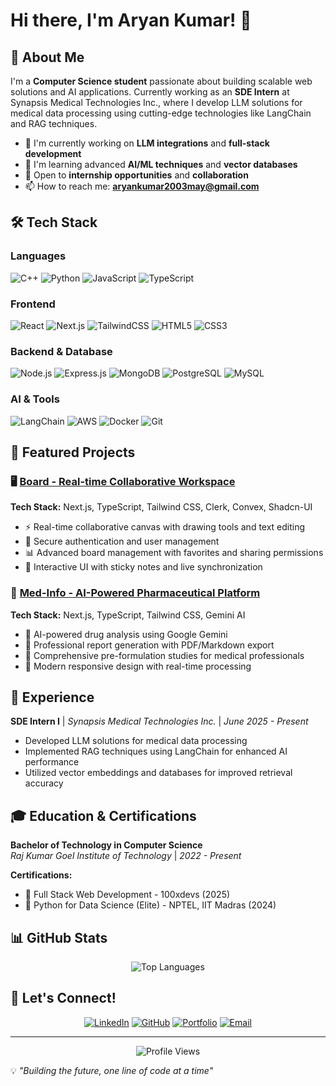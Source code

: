 # Hi there, I'm Aryan Kumar! 👋

## 🚀 About Me

I'm a **Computer Science student** passionate about building scalable web solutions and AI applications. Currently working as an **SDE Intern** at Synapsis Medical Technologies Inc., where I develop LLM solutions for medical data processing using cutting-edge technologies like LangChain and RAG techniques.

- 🔭 I'm currently working on **LLM integrations** and **full-stack development**
- 🌱 I'm learning advanced **AI/ML techniques** and **vector databases**
- 💼 Open to **internship opportunities** and **collaboration**
- 📫 How to reach me: **aryankumar2003may@gmail.com**

## 🛠️ Tech Stack

### Languages
![C++](https://img.shields.io/badge/C++-00599C?style=for-the-badge&logo=c%2B%2B&logoColor=white)
![Python](https://img.shields.io/badge/Python-3776AB?style=for-the-badge&logo=python&logoColor=white)
![JavaScript](https://img.shields.io/badge/JavaScript-F7DF1E?style=for-the-badge&logo=javascript&logoColor=black)
![TypeScript](https://img.shields.io/badge/TypeScript-007ACC?style=for-the-badge&logo=typescript&logoColor=white)

### Frontend
![React](https://img.shields.io/badge/React-20232A?style=for-the-badge&logo=react&logoColor=61DAFB)
![Next.js](https://img.shields.io/badge/Next.js-000000?style=for-the-badge&logo=nextdotjs&logoColor=white)
![TailwindCSS](https://img.shields.io/badge/Tailwind_CSS-38B2AC?style=for-the-badge&logo=tailwind-css&logoColor=white)
![HTML5](https://img.shields.io/badge/HTML5-E34F26?style=for-the-badge&logo=html5&logoColor=white)
![CSS3](https://img.shields.io/badge/CSS3-1572B6?style=for-the-badge&logo=css3&logoColor=white)

### Backend & Database
![Node.js](https://img.shields.io/badge/Node.js-43853D?style=for-the-badge&logo=node.js&logoColor=white)
![Express.js](https://img.shields.io/badge/Express.js-404D59?style=for-the-badge)
![MongoDB](https://img.shields.io/badge/MongoDB-4EA94B?style=for-the-badge&logo=mongodb&logoColor=white)
![PostgreSQL](https://img.shields.io/badge/PostgreSQL-316192?style=for-the-badge&logo=postgresql&logoColor=white)
![MySQL](https://img.shields.io/badge/MySQL-00000F?style=for-the-badge&logo=mysql&logoColor=white)

### AI & Tools
![LangChain](https://img.shields.io/badge/LangChain-121212?style=for-the-badge&logo=chainlink&logoColor=white)
![AWS](https://img.shields.io/badge/AWS-232F3E?style=for-the-badge&logo=amazon-aws&logoColor=white)
![Docker](https://img.shields.io/badge/Docker-2496ED?style=for-the-badge&logo=docker&logoColor=white)
![Git](https://img.shields.io/badge/Git-F05032?style=for-the-badge&logo=git&logoColor=white)

## 🎯 Featured Projects

### 🖥️ [Board - Real-time Collaborative Workspace](https://github.com/aryankumar)
**Tech Stack:** Next.js, TypeScript, Tailwind CSS, Clerk, Convex, Shadcn-UI

- ⚡ Real-time collaborative canvas with drawing tools and text editing
- 🔐 Secure authentication and user management
- 📊 Advanced board management with favorites and sharing permissions
- 🎨 Interactive UI with sticky notes and live synchronization

### 🏥 [Med-Info - AI-Powered Pharmaceutical Platform](https://github.com/aryankumar)
**Tech Stack:** Next.js, TypeScript, Tailwind CSS, Gemini AI

- 🤖 AI-powered drug analysis using Google Gemini
- 📄 Professional report generation with PDF/Markdown export
- 💊 Comprehensive pre-formulation studies for medical professionals
- 🎯 Modern responsive design with real-time processing

## 💼 Experience

**SDE Intern I** | *Synapsis Medical Technologies Inc.* | *June 2025 - Present*
- Developed LLM solutions for medical data processing
- Implemented RAG techniques using LangChain for enhanced AI performance
- Utilized vector embeddings and databases for improved retrieval accuracy

## 🎓 Education & Certifications

**Bachelor of Technology in Computer Science**  
*Raj Kumar Goel Institute of Technology* | *2022 - Present*

**Certifications:**
- 🚀 Full Stack Web Development - 100xdevs (2025)
- 🐍 Python for Data Science (Elite) - NPTEL, IIT Madras (2024)

## 📊 GitHub Stats

<div align="center">
  <img src="https://github-readme-stats.vercel.app/api/top-langs/?username=aryankumar&layout=compact&theme=radical" alt="Top Languages" />
</div>

## 🤝 Let's Connect!

<div align="center">
  
[![LinkedIn](https://img.shields.io/badge/LinkedIn-0077B5?style=for-the-badge&logo=linkedin&logoColor=white)](https://linkedin.com/in/aryankumar)
[![GitHub](https://img.shields.io/badge/GitHub-100000?style=for-the-badge&logo=github&logoColor=white)](https://github.com/aryankumar)
[![Portfolio](https://img.shields.io/badge/Portfolio-000000?style=for-the-badge&logo=About.me&logoColor=white)](https://aryankumar.dev)
[![Email](https://img.shields.io/badge/Email-D14836?style=for-the-badge&logo=gmail&logoColor=white)](mailto:aryankumar2003may@gmail.com)

</div>

---

<div align="center">
  <img src="https://komarev.com/ghpvc/?username=aryankumar&color=blueviolet&style=for-the-badge" alt="Profile Views" />
</div>

💡 *"Building the future, one line of code at a time"*
